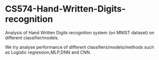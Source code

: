 # CS574-Hand-Written-Digits-recognition
Analysis of Hand Written Digits recognition system (on MNIST dataset) on different classifier/models. 

We try analyse performance of different classifiers/models/methods such as Logistic regression,MLP,DNN and CNN.
